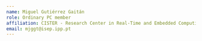 ```yaml
---
name: Miguel Gutiérrez Gaitán 
role: Ordinary PC member 
affiliation: CISTER - Research Center in Real-Time and Embedded Computing Systems 
email: mjggt@isep.ipp.pt 
---
```

